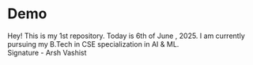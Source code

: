 # Demo
Hey! This is my 1st repository. Today is 6th of June , 2025. I am currently pursuing my B.Tech in CSE specialization in AI &amp; ML.  
Signature - Arsh Vashist
